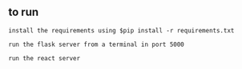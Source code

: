 ## to run

    install the requirements using $pip install -r requirements.txt

    run the flask server from a terminal in port 5000

    run the react server
